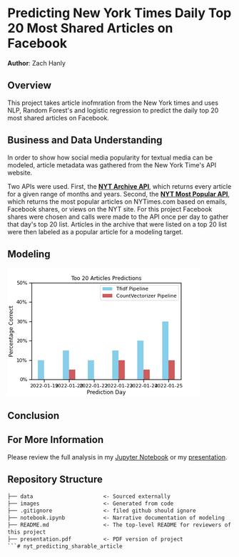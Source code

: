 # Predicting New York Times Daily Top 20 Most Shared Articles on Facebook 

**Author**: Zach Hanly

## Overview

This project takes article inofmration from the New York times and uses NLP, Random Forest's and logistic regression to predict the daily top 20 most shared articles on Facebook. 

## Business and Data Understanding

In order to show how social media popularity for textual media can be modeled, article metadata was gathered from the New York Time's API website.

Two APIs were used. First, the __[NYT Archive API](https://developer.nytimes.com/docs/archive-product/1/overview)__,  which returns every article for a given range of months and years. Second, the __[NYT Most Popular API](https://developer.nytimes.com/docs/most-popular-product/1/overview)__, which returns the most popular articles on NYTimes.com based on emails, Facebook shares, or views on the NYT site. For this project Facebook shares were chosen and calls were made to the API once per day to gather that day's top 20 list. Articles in the archive that were listed on a top 20 list were then labeled as a popular article for a modeling target. 

## Modeling

![model results](images/model_results.png)

## Conclusion



## For More Information

Please review the full analysis in my [Jupyter Notebook](./main_notebook.ipynb) or my [presentation](./presentation.pdf).

## Repository Structure

```
├── data                      <- Sourced externally
├── images                    <- Generated from code
├── .gitignore                <- filed github should ignore  
├── notebook.ipynb            <- Narrative documentation of modeling
├── README.md                 <- The top-level README for reviewers of this project
├── presentation.pdf          <- PDF version of project 
```# nyt_predicting_sharable_article
